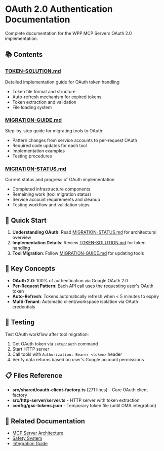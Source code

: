 # OAuth 2.0 Authentication Documentation

Complete documentation for the WPP MCP Servers OAuth 2.0 implementation.

## 📚 Contents

### [TOKEN-SOLUTION.md](./TOKEN-SOLUTION.md)
Detailed implementation guide for OAuth token handling:
- Token file format and structure
- Auto-refresh mechanism for expired tokens
- Token extraction and validation
- File loading system

### [MIGRATION-GUIDE.md](./MIGRATION-GUIDE.md)
Step-by-step guide for migrating tools to OAuth:
- Pattern changes from service accounts to per-request OAuth
- Required code updates for each tool
- Implementation examples
- Testing procedures

### [MIGRATION-STATUS.md](./MIGRATION-STATUS.md)
Current status and progress of OAuth implementation:
- Completed infrastructure components
- Remaining work (tool migration status)
- Service account requirements and cleanup
- Testing workflow and validation steps

## 🎯 Quick Start

1. **Understanding OAuth**: Read [MIGRATION-STATUS.md](./MIGRATION-STATUS.md) for architectural overview
2. **Implementation Details**: Review [TOKEN-SOLUTION.md](./TOKEN-SOLUTION.md) for token handling
3. **Tool Migration**: Follow [MIGRATION-GUIDE.md](./MIGRATION-GUIDE.md) for updating tools

## 🔐 Key Concepts

- **OAuth 2.0**: 100% of authentication via Google OAuth 2.0
- **Per-Request Pattern**: Each API call uses the requesting user's OAuth token
- **Auto-Refresh**: Tokens automatically refresh when < 5 minutes to expiry
- **Multi-Tenant**: Automatic client/workspace isolation via OAuth credentials

## 🧪 Testing

Test OAuth workflow after tool migration:
1. Get OAuth token via `setup:auth` command
2. Start HTTP server
3. Call tools with `Authorization: Bearer <token>` header
4. Verify data returns based on user's Google account permissions

## 📋 Files Reference

- **src/shared/oauth-client-factory.ts** (271 lines) - Core OAuth client factory
- **src/http-server/server.ts** - HTTP server with token extraction
- **config/gsc-tokens.json** - Temporary token file (until OMA integration)

## 🔗 Related Documentation

- [MCP Server Architecture](../guides/DEVELOPER-GUIDE.md)
- [Safety System](../guides/DEVELOPER-GUIDE.md#safety-layers)
- [Integration Guide](../guides/DEVELOPER-GUIDE.md#integration-guide)
